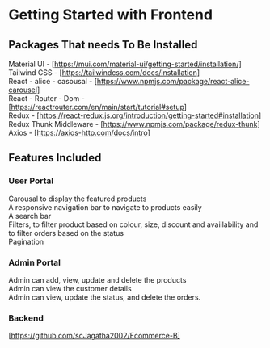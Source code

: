 # Getting Started with Frontend

## Packages That needs To Be Installed
Material UI - [https://mui.com/material-ui/getting-started/installation/]
<br>
Tailwind CSS - [https://tailwindcss.com/docs/installation]
<br>
React - alice - casousal - [https://www.npmjs.com/package/react-alice-carousel]
<br>
React - Router - Dom - [https://reactrouter.com/en/main/start/tutorial#setup]
<br>
Redux - [https://react-redux.js.org/introduction/getting-started#installation]
<br>
Redux Thunk Middleware - [https://www.npmjs.com/package/redux-thunk]
<br>
Axios - [https://axios-http.com/docs/intro]

## Features Included

### User Portal
Carousal to display the featured products
<br>
A responsive navigation bar to navigate to products easily
<br>
A search bar 
<br>
Filters, to filter product based on colour, size, discount and avaiilability and to filter orders based on the status
<br>
Pagination 

### Admin Portal
Admin can add, view, update and delete the products
<br>
Admin can view the customer details
<br>
Admin can view, update the status, and delete the orders.

### Backend
[https://github.com/scJagatha2002/Ecommerce-B]







